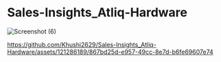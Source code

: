 # Sales-Insights_Atliq-Hardware

![Screenshot (6)](https://github.com/Khushi2629/Sales-Insights_Atliq-Hardware/assets/121286189/d5e848ef-c69c-43dc-94a1-1c7e063e8f73)




https://github.com/Khushi2629/Sales-Insights_Atliq-Hardware/assets/121286189/867bd25d-e957-49cc-8e7d-b6fe69607e74


